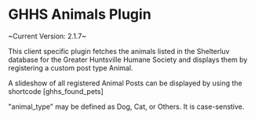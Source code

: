 # GHHS Animals Plugin

~Current Version: 2.1.7~


 This client specific plugin fetches the animals listed in the Shelterluv database for the Greater Huntsville Humane Society and displays them by registering a custom post type Animal.

 A slideshow of all registered Animal Posts can be displayed by using the shortcode
  [ghhs_found_pets]

  "animal_type" may be defined as Dog, Cat, or Others. It is case-senstive.
